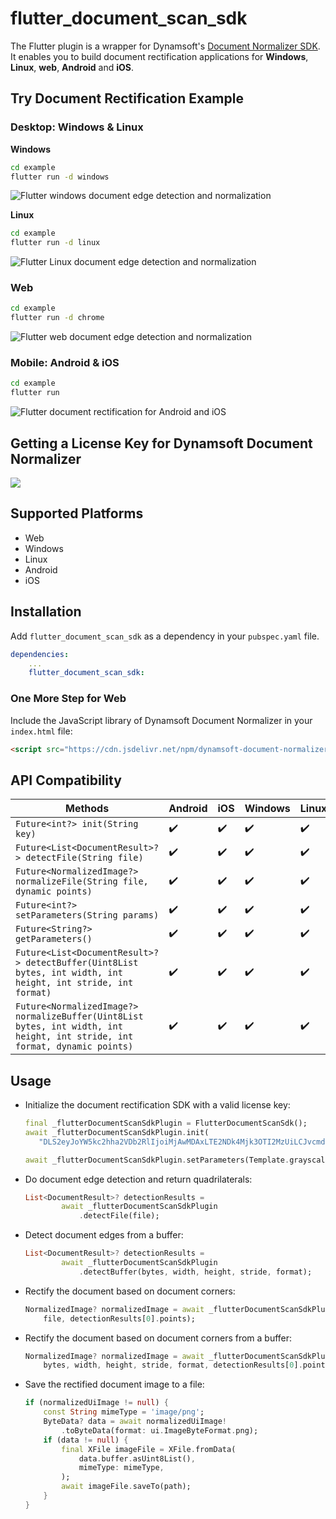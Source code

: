 # flutter_document_scan_sdk
The Flutter plugin is a wrapper for Dynamsoft's [Document Normalizer SDK](https://www.dynamsoft.com/document-normalizer/docs/introduction/). It enables you to build document rectification applications for **Windows**, **Linux**, **web**, **Android** and **iOS**.

## Try Document Rectification Example

### Desktop: Windows & Linux


**Windows** 

```bash
cd example
flutter run -d windows
```

![Flutter windows document edge detection and normalization](https://www.dynamsoft.com/codepool/img/2022/12/flutter-windows-desktop-document-scanner.png)


**Linux**

```bash
cd example
flutter run -d linux
```

![Flutter Linux document edge detection and normalization](https://www.dynamsoft.com/codepool/img/2022/12/flutter-linux-desktop-document-scanner.png)

### Web
```bash
cd example
flutter run -d chrome
```

![Flutter web document edge detection and normalization](https://www.dynamsoft.com/codepool/img/2023/05/document-edge-edit.png)

### Mobile: Android & iOS

```bash
cd example
flutter run 
```

![Flutter document rectification for Android and iOS](https://www.dynamsoft.com/codepool/img/2023/02/flutter-document-rectification-android-ios.jpg)

## Getting a License Key for Dynamsoft Document Normalizer
[![](https://img.shields.io/badge/Get-30--day%20FREE%20Trial-blue)](https://www.dynamsoft.com/customer/license/trialLicense/?product=dcv&package=cross-platform)

## Supported Platforms
- Web
- Windows
- Linux
- Android
- iOS

## Installation
Add `flutter_document_scan_sdk` as a dependency in your `pubspec.yaml` file.

```yml
dependencies:
    ...
    flutter_document_scan_sdk:
```

### One More Step for Web
Include the JavaScript library of Dynamsoft Document Normalizer in your `index.html` file:

```html
<script src="https://cdn.jsdelivr.net/npm/dynamsoft-document-normalizer@1.0.12/dist/ddn.js"></script>
```

## API Compatibility
| Methods      | Android |    iOS | Windows | Linux | Web|
| ----------- | ----------- | ----------- | ----------- |----------- |----------- |
| `Future<int?> init(String key)`     | :heavy_check_mark:       | :heavy_check_mark:   | :heavy_check_mark:      | :heavy_check_mark:      |:heavy_check_mark:      | 
| `Future<List<DocumentResult>?> detectFile(String file)`     | :heavy_check_mark:      | :heavy_check_mark:   | :heavy_check_mark:      |:heavy_check_mark:      | :heavy_check_mark:     |
| `Future<NormalizedImage?> normalizeFile(String file, dynamic points)`     | :heavy_check_mark:      | :heavy_check_mark:   | :heavy_check_mark:      |:heavy_check_mark:      | :heavy_check_mark:     |
| `Future<int?> setParameters(String params)`     | :heavy_check_mark:       | :heavy_check_mark:   | :heavy_check_mark:       | :heavy_check_mark:       |:heavy_check_mark:      | 
| `Future<String?> getParameters()`     | :heavy_check_mark:       | :heavy_check_mark:   | :heavy_check_mark:       | :heavy_check_mark:       |:heavy_check_mark:      | 
| `Future<List<DocumentResult>?> detectBuffer(Uint8List bytes, int width, int height, int stride, int format)`     | :heavy_check_mark:      | :heavy_check_mark:   | :heavy_check_mark:      |:heavy_check_mark:      | :heavy_check_mark:      |
| `Future<NormalizedImage?> normalizeBuffer(Uint8List bytes, int width, int height, int stride, int format, dynamic points)`     | :heavy_check_mark:      | :heavy_check_mark:   | :heavy_check_mark:      |:heavy_check_mark:      | :heavy_check_mark:     |

## Usage
- Initialize the document rectification SDK with a valid license key:

     ```dart
    final _flutterDocumentScanSdkPlugin = FlutterDocumentScanSdk();
    await _flutterDocumentScanSdkPlugin.init(
        "DLS2eyJoYW5kc2hha2VDb2RlIjoiMjAwMDAxLTE2NDk4Mjk3OTI2MzUiLCJvcmdhbml6YXRpb25JRCI6IjIwMDAwMSIsInNlc3Npb25QYXNzd29yZCI6IndTcGR6Vm05WDJrcEQ5YUoifQ==");

    await _flutterDocumentScanSdkPlugin.setParameters(Template.grayscale);
    ```

- Do document edge detection and return quadrilaterals:

    ```dart
    List<DocumentResult>? detectionResults =
            await _flutterDocumentScanSdkPlugin
                .detectFile(file);
    ```
- Detect document edges from a buffer:

    ```dart
    List<DocumentResult>? detectionResults =
            await _flutterDocumentScanSdkPlugin
                .detectBuffer(bytes, width, height, stride, format);
    ```
- Rectify the document based on document corners:

    ```dart
    NormalizedImage? normalizedImage = await _flutterDocumentScanSdkPlugin.normalizeFile(
        file, detectionResults[0].points);
    ```
- Rectify the document based on document corners from a buffer:

    ```dart
    NormalizedImage? normalizedImage = await _flutterDocumentScanSdkPlugin.normalizeBuffer(
        bytes, width, height, stride, format, detectionResults[0].points);
    ```
- Save the rectified document image to a file:

    ```dart
    if (normalizedUiImage != null) {
        const String mimeType = 'image/png';
        ByteData? data = await normalizedUiImage!
            .toByteData(format: ui.ImageByteFormat.png);
        if (data != null) {
            final XFile imageFile = XFile.fromData(
                data.buffer.asUint8List(),
                mimeType: mimeType,
            );
            await imageFile.saveTo(path);
        }
    }
    ```



